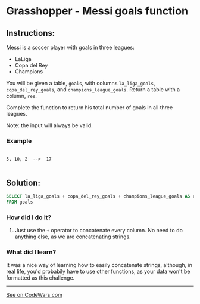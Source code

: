 <h1><strong>Grasshopper - Messi goals function</strong></h1>

<h2><strong>Instructions:</strong></h2>

<p>Messi is a soccer player with goals in three leagues:</p>
<ul>
    <li>LaLiga</li>
    <li>Copa del Rey</li>
    <li>Champions</li>
</ul>

<p> You will be given a table, <code>goals</code>, with columns <code>la_liga_goals</code>, <code>copa_del_rey_goals</code>, and <code>champions_league_goals</code>. Return a table with a column, <code>res</code>.</p>

<p>Complete the function to return his total number of goals in all three leagues.

Note: the input will always be valid.</p>



<h3><p><strong>Example</strong></p></h3>
<pre>
    <code>
5, 10, 2  -->  17
    </code>
</pre>

<h2><strong>Solution:</strong></h2>

``` SQL
SELECT la_liga_goals + copa_del_rey_goals + champions_league_goals AS res
FROM goals
```

<h3><b>How did I do it?</b></h3>
<p>
    <ol>
        <li> Just use the <code>+</code> operator to concatenate every column. No need to do anything else, as we are concatenating strings.</li>
    </ol>
</p>

<h3><strong>What did I learn?</strong></h3>
<p>It was a nice way of learning how to easily concatenate strings, although, in real life, you'd probabily have to use other functions, as your data won't be formatted as this challenge.</p>
<hr>
<a href='https://www.codewars.com/kata/55f73be6e12baaa5900000d4/train/sql'>See on CodeWars.com</a>